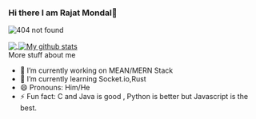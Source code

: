 ### Hi there I am Rajat Mondal👋

<p align="left"> <img src="https://komarev.com/ghpvc/?username=kudos-dot-com&label=Profile%20views&color=0e75b6&style=flat" alt="404 not found" /> </p>



<a href="https://github.com/anuraghazra/github-readme-stats">
  <!-- Change the `github-readme-stats.anuraghazra1.vercel.app` to `github-readme-stats.vercel.app`  -->
  <img align="center" src="https://github-readme-stats.vercel.app/api/top-langs/?username=kudos-dot-com&langs_count=8" />
</a>
<a href="https://github.com/anuraghazra/github-readme-stats">
  <img align="center" src="https://github-readme-stats.anuraghazra1.vercel.app/api?username=kudos-dot-com&show_icons=true&line_height=27&include_all_commits=true" alt="My github stats" />
</a>  

 
<summary>
  More stuff about me
</summary>

- 🔭 I’m currently working on MEAN/MERN Stack
- 🌱 I’m currently learning Socket.io,Rust
- 😄 Pronouns: Him/He
- ⚡ Fun fact: C and Java is good , Python is better but Javascript is the best.
